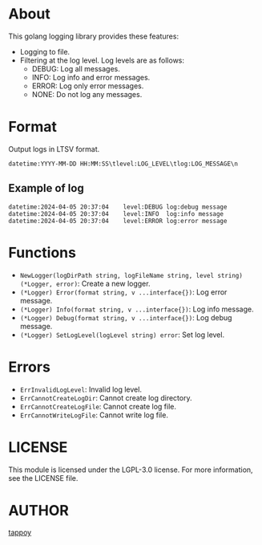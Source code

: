 # About
This golang logging library provides these features:
- Logging to file.
- Filtering at the log level. Log levels are as follows:
  - DEBUG: Log all messages.
  - INFO: Log info and error messages.
  - ERROR: Log only error messages.
  - NONE: Do not log any messages.

# Format
Output logs in LTSV format.
```
datetime:YYYY-MM-DD HH:MM:SS\tlevel:LOG_LEVEL\tlog:LOG_MESSAGE\n
```

## Example of log
```
datetime:2024-04-05 20:37:04	level:DEBUG	log:debug message
datetime:2024-04-05 20:37:04	level:INFO	log:info message
datetime:2024-04-05 20:37:04	level:ERROR	log:error message
```

# Functions
- `NewLogger(logDirPath string, logFileName string, level string) (*Logger, error)`: Create a new logger.
- `(*Logger) Error(format string, v ...interface{})`: Log error message.
- `(*Logger) Info(format string, v ...interface{})`: Log info message.
- `(*Logger) Debug(format string, v ...interface{})`: Log debug message.
- `(*Logger) SetLogLevel(logLevel string) error`: Set log level.

# Errors
- `ErrInvalidLogLevel`: Invalid log level.
- `ErrCannotCreateLogDir`: Cannot create log directory.
- `ErrCannotCreateLogFile`: Cannot create log file.
- `ErrCannotWriteLogFile`: Cannot write log file.

# LICENSE
This module is licensed under the LGPL-3.0 license. For more information, see the LICENSE file.

# AUTHOR
[tappoy](https://github.com/tappoy)

